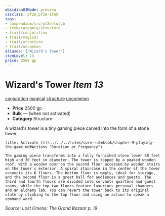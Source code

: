 ```yaml
---
obsidianUIMode: preview
cssclass: pf2e,pf2e-item
tags:
- compendium/src/pf2e/lotgb
- item/category/structure
- trait/conjuration
- trait/magical
- trait/structure
- trait/uncommon
aliases: ["Wizard's Tower"]
itemLevel: 13
price: 2500 gp
---
```

# Wizard's Tower *Item 13*  
[conjuration](../../../rules/traits/conjuration.md)  [magical](../../../rules/traits/magical.md)  [structure](../../../rules/traits/structure.md)  [uncommon](../../../rules/traits/uncommon.md)  

- **Price** 2500 gp
- **Bulk** — (when not activated)
- **Category** Structure

A wizard's tower is a tiny gaming piece carved into the form of a stone tower.

```ad-embed-ability
title: Activate [⏲](../../../rules/core-rulebook/chapter-9-playing-the-game.md#Actions "Duration or Frequency")

The gaming piece transforms into a fully furnished stone tower 80 feet high and 30 feet in diameter. The tower is topped by a peaked wooden roof, with a wooden door on the second floor accessed by wooden stairs on the tower's exterior. A spiral staircase in the center of the tower connects its 6 floors. The bottom floor is empty, ideal for storage, and the second floor is a great hall for audiences and guests. The third and fourth floors are divided into servants quarters and guest rooms, while the top two floors feature luxurious personal chambers and an alchemy lab. You can revert the tower back to its original state by climbing to the top floor and using an action to speak a command word.
```

*Source: Lost Omens: The Grand Bazaar p. 19*
